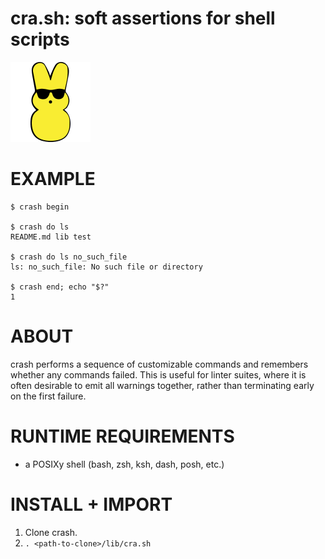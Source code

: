 # cra.sh: soft assertions for shell scripts

![bun](https://raw.githubusercontent.com/mcandre/cra.sh/master/crash.png)

# EXAMPLE

```console
$ crash begin

$ crash do ls
README.md lib test

$ crash do ls no_such_file
ls: no_such_file: No such file or directory

$ crash end; echo "$?"
1
```

# ABOUT

crash performs a sequence of customizable commands and remembers whether any commands failed. This is useful for linter suites, where it is often desirable to emit all warnings together, rather than terminating early on the first failure.

# RUNTIME REQUIREMENTS

* a POSIXy shell (bash, zsh, ksh, dash, posh, etc.)

# INSTALL + IMPORT

1. Clone crash.
2. `. <path-to-clone>/lib/cra.sh`
